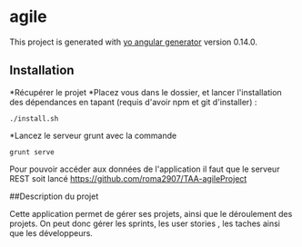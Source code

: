 # agile

This project is generated with [yo angular generator](https://github.com/yeoman/generator-angular)
version 0.14.0.

## Installation
*Récupérer le projet
*Placez vous dans le dossier, et lancer l'installation des dépendances en tapant (requis d'avoir npm et git d'installer) :
```
./install.sh
```

*Lancez le serveur grunt avec la commande 

```
grunt serve
```

Pour pouvoir accéder aux données de l'application il faut que le serveur REST soit lancé https://github.com/roma2907/TAA-agileProject

##Description du projet

Cette application permet de gérer ses projets, ainsi que le déroulement des projets. On peut donc gérer les sprints, les user stories , les taches ainsi que les développeurs.

